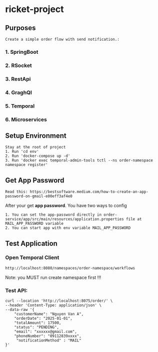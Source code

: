 # ricket-project
## Purposes
    Create a simple order flow with send notification.:
###  1. SpringBoot
###  2. RSocket
###  3. RestApi
###  4. GraghQl
###  5. Temporal
###  6. Microservices

## Setup Environment

    Stay at the root of project
    1. Run 'cd env'
    2. Run 'docker-compose up -d'
    3. Run 'docker exec temporal-admin-tools tctl --ns order-namespace namespace register'

## Get App Password
    
    Read this: https://bestsoftware.medium.com/how-to-create-an-app-password-on-gmail-e00eff3af4e0

After your get **app password**. You have two ways to config
    
    1. You can set the app-password directly in order-service/app/src/main/resources/application.properties file at MAIL_APP_PASSWORD variable
    2. You can start app with env variable MAIL_APP_PASSWORD

## Test Application

### Open Temporal Client
    http://localhost:8080/namespaces/order-namespace/workflows

Note: you MUST run create namespace first !!!

### Test API: 
    curl --location 'http://localhost:8075/order/' \
    --header 'Content-Type: application/json' \
    --data-raw '{
        "customerName": "Nguyen Van A",
        "orderDate": "2025-01-01",
        "totalAmount": 17500,
        "status": "PENDING",
        "email": "xxxxxx@gmail.com",
        "phoneNumber": "09112839xxxx",
         "notificationMethod" : "MAIL"
    }'